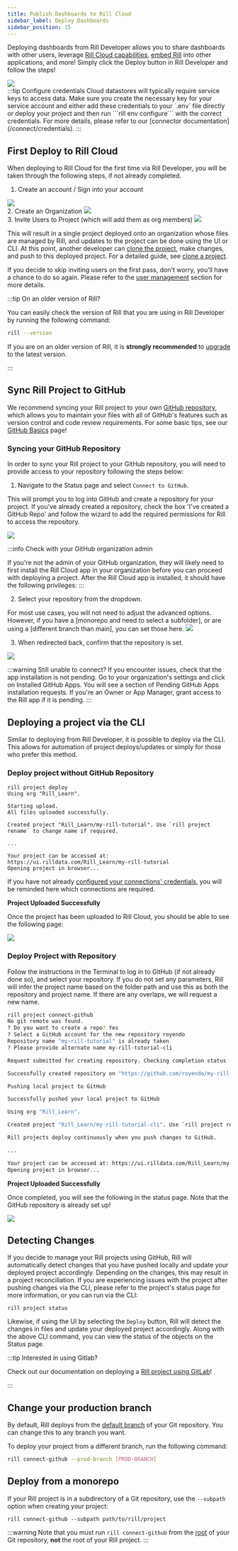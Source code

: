```yaml
---
title: Publish Dashboards to Rill Cloud
sidebar_label: Deploy Dashboards 
sidebar_position: 15
---
```


<!-- WARNING: There are links to this page in source code. If you move it, find and replace the links and consider adding a redirect in docusaurus.config.js. -->


Deploying dashboards from Rill Developer allows you to share dashboards with other users, leverage [Rill Cloud capabilities](../../explore/dashboard-101), [embed Rill](/integrate/embedding.md) into other applications, and more! Simply click the Deploy button in Rill Developer and follow the steps!

<img src = '/img/deploy/existing-project/deploy.png' class='rounded-gif' />
<br />
:::tip Configure credentials
Cloud datastores will typically require service keys to access data. Make sure you create the necessary key for your service account and either add these credentials to your `.env` file directly or deploy your project and then run ```rill env configure``` with the correct credentials. For more details, please refer to our [connector documentation](/connect/credentials).
:::

## First Deploy to Rill Cloud 

When deploying to Rill Cloud for the first time via Rill Developer, you will be taken through the following steps, if not already completed.

1. Create an account / Sign into your account
<img src = '/img/deploy/existing-project/rill-cloud-sign-in.png' class='rounded-gif' />
<br />
2. Create an Organization
<img src = '/img/deploy/create-org-deploy.png' class='rounded-gif' />
<br />
3. Invite Users to Project (which will add them as org members)
<img src = '/img/deploy/invite-users.png' class='rounded-gif' />
<br />


This will result in a single project deployed onto an organization whose files are managed by Rill, and updates to the project can be done using the UI or CLI. At this point, another developer can [clone the project](/reference/cli/project/clone), make changes, and push to this deployed project. For a detailed guide, see [clone a project](/guides/clone-a-project).

If you decide to skip inviting users on the first pass, don't worry, you'll have a chance to do so again. Please refer to the [user management](/manage/user-management.md) section for more details.


:::tip On an older version of Rill?

You can easily check the version of Rill that you are using in Rill Developer by running the following command:

```bash
rill --version
```

If you are on an older version of Rill, it is **strongly recommended** to [upgrade](/get-started/install.md#upgrade-to-the-newest-version-of-rill-developer) to the latest version.

:::

## Sync Rill Project to GitHub

We recommend syncing your Rill project to your own [GitHub repository](https://docs.github.com/en/repositories/creating-and-managing-repositories/creating-a-new-repository), which allows you to maintain your files with all of GitHub's features such as version control and code review requirements. For some basic tips, see our [GitHub Basics](/deploy/github-101) page!

### Syncing your GitHub Repository

In order to sync your Rill project to your GitHub repository, you will need to provide access to your repository following the steps below:

1. Navigate to the Status page and select `Connect to GitHub`.

This will prompt you to log into GitHub and create a repository for your project. If you've already created a repository, check the box 'I've created a GitHub Repo' and follow the wizard to add the required permissions for Rill to access the repository.

<img src = '/img/deploy/existing-project/install-rill-cloud.png' class='rounded-gif' />
<br />


:::info Check with your GitHub organization admin

If you're not the admin of your GitHub organization, they will likely need to first install the Rill Cloud app in your organization before you can proceed with deploying a project. After the Rill Cloud app is installed, it should have the following privileges:
:::


2. Select your repository from the dropdown.
   
For most use cases, you will not need to adjust the advanced options. However, if you have a [monorepo and need to select a subfolder], or are using a [different branch than main], you can set those here.
<img src = '/img/deploy/existing-project/select-repo.png' class='rounded-gif' />
<br />


3. When redirected back, confirm that the repository is set.

<img src = '/img/deploy/existing-project/finished.png' class='rounded-gif' />
<br />


:::warning Still unable to connect?
If you encounter issues, check that the app installation is not pending. Go to your organization's settings and click on Installed GitHub Apps. You will see a section of Pending GitHub Apps installation requests. If you're an Owner or App Manager, grant access to the Rill app if it is pending.
:::


## Deploying a project via the CLI

Similar to deploying from Rill Developer, it is possible to deploy via the CLI. This allows for automation of project deploys/updates or simply for those who prefer this method.

### Deploy project without GitHub Repository

```
rill project deploy
Using org "Rill_Learn".

Starting upload.
All files uploaded successfully.

Created project "Rill_Learn/my-rill-tutorial". Use `rill project rename` to change name if required.

...

Your project can be accessed at: https://ui.rilldata.com/Rill_Learn/my-rill-tutorial
Opening project in browser...
```

If you have not already [configured your connections' credentials](https://docs.rilldata.com/connect/credentials), you will be reminded here which connections are required.


**Project Uploaded Successfully**

Once the project has been uploaded to Rill Cloud, you should be able to see the following page: 

<img src = '/img/deploy/existing-project/status.png' class='rounded-gif' />
<br />

### Deploy Project with Repository
Follow the instructions in the Terminal to log in to GitHub (if not already done so), and select your repository.
If you do not set any parameters, Rill will infer the project name based on the folder path and use this as both the repository and project name. If there are any overlaps, we will request a new name.
```bash
rill project connect-github
No git remote was found.
? Do you want to create a repo? Yes
? Select a GitHub account for the new repository royendo
Repository name "my-rill-tutorial" is already taken
? Please provide alternate name my-rill-tutorial-cli

Request submitted for creating repository. Checking completion status

Successfully created repository on "https://github.com/royendo/my-rill-tutorial-cli"

Pushing local project to GitHub

Successfully pushed your local project to GitHub

Using org "Rill_Learn".

Created project "Rill_Learn/my-rill-tutorial-cli". Use `rill project rename` to change name if required.

Rill projects deploy continuously when you push changes to GitHub.

...

Your project can be accessed at: https://ui.rilldata.com/Rill_Learn/my-rill-tutorial-cli
Opening project in browser...
```
**Project Uploaded Successfully**

Once completed, you will see the following in the status page. Note that the GitHub repository is already set up!

<img src = '/img/deploy/existing-project/cli-upload.png' class='rounded-gif' />
<br />



## Detecting Changes

If you decide to manage your Rill projects using GitHub, Rill will automatically detect changes that you have pushed locally and update your deployed project accordingly. Depending on the changes, this may result in a project reconciliation. If you are experiencing issues with the project after pushing changes via the CLI, please refer to the project's status page for more information, or you can run via the CLI:

```
rill project status
```

Likewise, if using the UI by selecting the `Deploy` button, Rill will detect the changes in files and update your deployed project accordingly. Along with the above CLI command, you can view the status of the objects on the Status page.

:::tip Interested in using Gitlab?

Check out our documentation on deploying a [Rill project using GitLab](deploy-from-cli)!

:::


## Change your production branch

By default, Rill deploys from the [default branch](https://docs.github.com/en/pull-requests/collaborating-with-pull-requests/proposing-changes-to-your-work-with-pull-requests/about-branches#about-the-default-branch) of your Git repository. You can change this to any branch you want.

To deploy your project from a different branch, run the following command:

```bash
rill connect-github --prod-branch [PROD-BRANCH]
```



## Deploy from a monorepo

If your Rill project is in a subdirectory of a Git repository, use the `--subpath` option when creating your project:
```
rill connect-github --subpath path/to/rill/project
```
:::warning
Note that you must run `rill connect-github` from the <u>root</u> of your Git repository, **not** the root of your Rill project.
:::


<!-- 
## Deprecated Rill Deploy

When running `rill deploy` you have two options: 
1. Enable automatic deploys to Rill Cloud via GitHub
2. Disable automatic deploys to Rill Cloud via GitHub

```
rill deploy
? Enable automatic deploys to Rill Cloud from GitHub? 
```

### Enable Automatic deploys

Like running `rill project connect-github`, you will be [prompted to create a github repository](#deploy-project-with-repository). Once created, Rill will deploy the project. You can confirm that the project has the correct repository linked from the UI on the status page.


### Disable Automatic deploys

In this case, the project will be deployed to Rill Cloud without a GitHub repository connected. You can always [add a repository via the UI](#syncing-your-github-repository) at a later time. -->